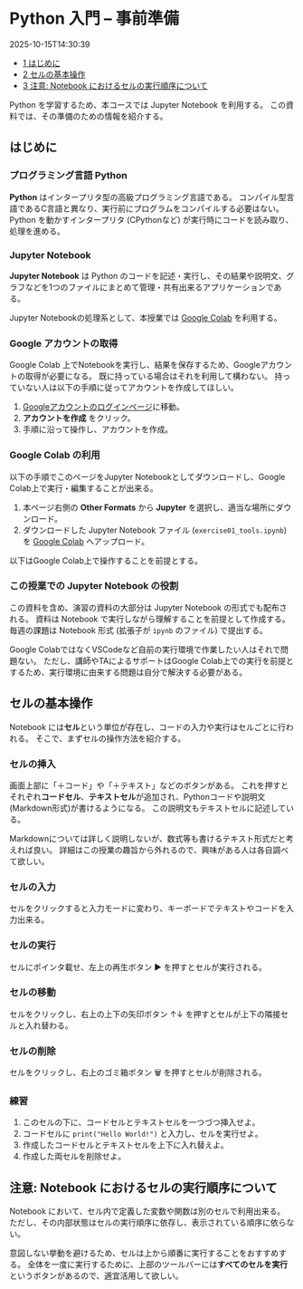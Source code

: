 # Python 入門 – 事前準備

2025-10-15T14:30:39

- [<span class="toc-section-number">1</span> はじめに](#はじめに)
- [<span class="toc-section-number">2</span>
  セルの基本操作](#セルの基本操作)
- [<span class="toc-section-number">3</span> 注意: Notebook
  におけるセルの実行順序について](#注意-notebook-におけるセルの実行順序について)

Python を学習するため、本コースでは Jupyter Notebook を利用する。
この資料では、その準備のための情報を紹介する。

## はじめに

### プログラミング言語 Python

**Python** はインタープリタ型の高級プログラミング言語である。
コンパイル型言語であるC言語と異なり、実行前にプログラムをコンパイルする必要はない。
Python を動かすインタープリタ (CPythonなど)
が実行時にコードを読み取り、処理を進める。

### Jupyter Notebook

**Jupyter Notebook** は Python
のコードを記述・実行し、その結果や説明文、グラフなどを1つのファイルにまとめて管理・共有出来るアプリケーションである。

Jupyter Notebookの処理系として、本授業では [Google
Colab](https://colab.research.google.com/) を利用する。

### Google アカウントの取得

Google Colab
上でNotebookを実行し、結果を保存するため、Googleアカウントの取得が必要になる。
既に持っている場合はそれを利用して構わない。
持っていない人は以下の手順に従ってアカウントを作成してほしい。

1.  [Googleアカウントのログインページ](https://accounts.google.com/signin)に移動。
2.  **アカウントを作成** をクリック。
3.  手順に沿って操作し、アカウントを作成。

### Google Colab の利用

以下の手順でこのページをJupyter Notebookとしてダウンロードし、Google
Colab上で実行・編集することが出来る。

1.  本ページ右側の **Other Formats** から **Jupyter**
    を選択し、適当な場所にダウンロード。
2.  ダウンロードした Jupyter Notebook ファイル
    (`exercise01_tools.ipynb`) を [Google
    Colab](https://colab.research.google.com/) へアップロード。

以下はGoogle Colab上で操作することを前提とする。

### この授業での Jupyter Notebook の役割

この資料を含め、演習の資料の大部分は Jupyter Notebook
の形式でも配布される。 資料は Notebook
で実行しながら理解することを前提として作成する。 毎週の課題は Notebook
形式 (拡張子が `ipynb` のファイル) で提出する。

Google
ColabではなくVSCodeなど自前の実行環境で作業したい人はそれで問題ない。
ただし、講師やTAによるサポートはGoogle
Colab上での実行を前提とするため、実行環境に由来する問題は自分で解決する必要がある。

## セルの基本操作

Notebook
には**セル**という単位が存在し、コードの入力や実行はセルごとに行われる。
そこで、まずセルの操作方法を紹介する。

### セルの挿入

画面上部に「＋コード」や「＋テキスト」などのボタンがある。
これを押すとそれぞれ**コードセル**、**テキストセル**が追加され、Pythonコードや説明文(Markdown形式)が書けるようになる。
この説明文もテキストセルに記述している。

Markdownについては詳しく説明しないが、数式等も書けるテキスト形式だと考えれば良い。
詳細はこの授業の趣旨から外れるので、興味がある人は各自調べて欲しい。

### セルの入力

セルをクリックすると入力モードに変わり、キーボードでテキストやコードを入力出来る。

### セルの実行

セルにポインタ載せ、左上の再生ボタン ▶️ を押すとセルが実行される。

### セルの移動

セルをクリックし、右上の上下の矢印ボタン ↑↓
を押すとセルが上下の隣接セルと入れ替わる。

### セルの削除

セルをクリックし、右上のゴミ箱ボタン 🗑️ を押すとセルが削除される。

### 練習

1.  このセルの下に、コードセルとテキストセルを一つづつ挿入せよ。
2.  コードセルに `print("Hello World!")` と入力し、セルを実行せよ。
3.  作成したコードセルとテキストセルを上下に入れ替えよ。
4.  作成した両セルを削除せよ。

## 注意: Notebook におけるセルの実行順序について

Notebook において、セル内で定義した変数や関数は別のセルで利用出来る。
ただし、その内部状態はセルの実行順序に依存し、表示されている順序に依らない。

意図しない挙動を避けるため、セルは上から順番に実行することをおすすめする。
全体を一度に実行するために、上部のツールバーには**すべてのセルを実行**というボタンがあるので、適宜活用して欲しい。
